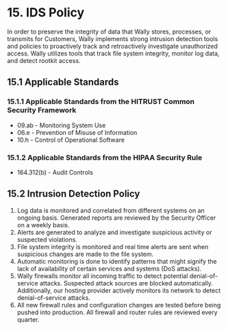 # 15. IDS Policy

In order to preserve the integrity of data that Wally stores, processes, or transmits for Customers, Wally implements strong intrusion detection tools and policies to proactively track and retroactively investigate unauthorized access. Wally utilizes tools that track file system integrity, monitor log data, and detect rootkit access.

## 15.1 Applicable Standards

### 15.1.1 Applicable Standards from the HITRUST Common Security Framework

* 09.ab - Monitoring System Use
* 06.e - Prevention of Misuse of Information
* 10.h - Control of Operational Software

### 15.1.2 Applicable Standards from the HIPAA Security Rule

* 164.312(b) - Audit Controls

## 15.2 Intrusion Detection Policy

1. Log data is monitored and correlated from different systems on an ongoing basis. Generated reports are reviewed by the Security Officer on a weekly basis.
2. Alerts are generated to analyze and investigate suspicious activity or suspected violations.
3. File system integrity is monitored and real time alerts are sent when suspicious changes are made to the file system.
4. Automatic monitoring is done to identify patterns that might signify the lack of availability of certain services and systems (DoS attacks).
5. Wally firewalls monitor all incoming traffic to detect potential denial-of-service attacks. Suspected attack sources are blocked automatically. Additionally, our hosting provider actively monitors its network to detect denial-of-service attacks.
6. All new firewall rules and configuration changes are tested before being pushed into production. All firewall and router rules are reviewed every quarter.
